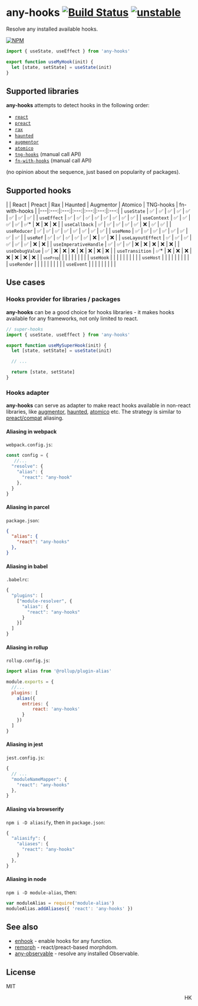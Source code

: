 # any-hooks [![Build Status](https://travis-ci.org/dy/any-hooks.svg?branch=master)](https://travis-ci.org/dy/any-hooks) [![unstable](https://img.shields.io/badge/stability-unstable-yellow.svg)](http://github.com/badges/stability-badges)

Resolve any installed available hooks.

[![NPM](https://nodei.co/npm/any-hooks.png?mini=true)](https://nodei.co/npm/any-hooks/)

```js
import { useState, useEffect } from 'any-hooks'

export function useMyHook(init) {
  let [state, setState] = useState(init)
}
```

## Supported libraries

**any-hooks** attempts to detect hooks in the following order:

* [`react`](https://ghub.io/react)
* [`preact`](https://ghub.io/preact)
* [`rax`](https://ghub.io/rax)
* [`haunted`](https://ghub.io/haunted)
* [`augmentor`](https://ghub.io/augmentor)
* [`atomico`](https://ghub.io/atomico)
* [`tng-hooks`](https://ghub.io/tng-hooks) (manual call API)
* [`fn-with-hooks`](https://ghub.io/fn-with-hooks) (manual call API)

(no opinion about the sequence, just based on popularity of packages).


## Supported hooks

|                        | React | Preact | Rax | Haunted | Augmentor | Atomico | TNG-hooks | fn-with-hooks |
|---|:---:|:---:|:---:|:---:|:---:|:---:|
| `useState`              | ✅    | ✅    | ✅  | ✅      | ✅        | ✅      | ✅      | ✅ |
| `useEffect`             | ✅    | ✅    | ✅  | ✅      | ✅        | ✅      | ✅      | ✅ |
| `useContext`            | ✅    | ✅    | ✅  | ✅      | ✅*       | ❌      | ❌      | ❌ |
| `useCallback`           | ✅    | ✅    | ✅  | ✅      | ✅        | ❌      | ✅      | ✅ |
| `useReducer`            | ✅    | ✅    | ✅  | ✅      | ✅        | ✅      | ✅      | ✅ |
| `useMemo`               | ✅    | ✅    | ✅  | ✅      | ✅        | ✅      | ✅      | ✅ |
| `useRef`                | ✅    | ✅    | ✅  | ✅      | ✅        | ❌      | ✅      | ❌ |
| `useLayoutEffect`       | ✅    | ✅    | ✅  | ✅      | ✅        | ✅      | ❌      | ❌ |
| `useImperativeHandle`   | ✅    | ✅    | ✅  | ❌      | ❌        | ❌      | ❌      | ❌ |
| `useDebugValue`         | ✅    | ❌    | ❌  | ❌      | ❌        | ❌      | ❌      | ❌ |
| `useTransition`         | ✅*   | ❌    | ❌  | ❌      | ❌        | ❌      | ❌      | ❌ |
| <small>`useProp`</small>|       |       |      |         |           |         |         |    |
| `useHook`               |       |       |      |         |           |         |         |    |
| `useHost`               |       |       |      |         |           |         |         |    |
| `useRender`             |       |       |      |         |           |         |         |    |
| `useEvent`              |       |       |      |         |           |         |         |    |


## Use cases

### Hooks provider for libraries / packages

**any-hooks** can be a good choice for hooks libraries - it makes hooks available for any frameworks, not only limited to react.

```js
// super-hooks
import { useState, useEffect } from 'any-hooks'

export function useMySuperHook(init) {
  let [state, setState] = useState(init)

  // ...

  return [state, setState]
}
```

### Hooks adapter

**any-hooks** can serve as adapter to make react hooks available in non-react libraries, like [augmentor](https://ghub.io/augmentor), [haunted](https://ghub.io/haunted), [atomico](https://ghub.io/atomico) etc. The strategy is similar to [preact/compat](https://preactjs.com/guide/v10/getting-started#integrating-into-an-existing-pipeline) aliasing.

#### Aliasing in webpack

`webpack.config.js`:
```js
const config = {
   //...
  "resolve": {
    "alias": {
      "react": "any-hook"
    },
  }
}
```

#### Aliasing in parcel

`package.json`:
```json
{
  "alias": {
    "react": "any-hooks"
  },
}
```

#### Aliasing in babel

`.babelrc`:
```js
{
  "plugins": [
    ["module-resolver", {
      "alias": {
        "react": "any-hooks"
      }
    }]
  ]
}
```

#### Aliasing in rollup

`rollup.config.js`:
```js
import alias from '@rollup/plugin-alias'

module.exports = {
  //...
  plugins: [
    alias({
      entries: {
          react: 'any-hooks'
      }
    })
  ]
}
```

#### Aliasing in jest

`jest.config.js`:
```js
{
  // ...
  "moduleNameMapper": {
    "react": "any-hooks"
  },
}
```

#### Aliasing via browserify

`npm i -D aliasify`, then in `package.json`:
```js
{
  "aliasify": {
    "aliases": {
      "react": "any-hooks"
    }
  },
}
```

#### Aliasing in node

`npm i -D module-alias`, then:

```js
var moduleAlias = require('module-alias')
moduleAlias.addAliases({ 'react': 'any-hooks' })
```

## See also

* [enhook](https://ghub.io/enhook) - enable hooks for any function.
* [remorph](https://ghub.io/@dy/remorph) - react/preact-based morphdom.
* [any-observable](https://ghub.io/any-observable) - resolve any installed Observable.

## License

MIT

<p align="right">HK</p>
